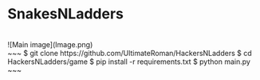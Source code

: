 # SnakesNLadders
<br/>
![Main image](Image.png)
<br/>
~~~
$ git clone https://github.com/UltimateRoman/HackersNLadders
$ cd HackersNLadders/game
$ pip install -r requirements.txt
$ python main.py
~~~
